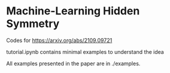 # Machine-Learning Hidden Symmetry

Codes for https://arxiv.org/abs/2109.09721

tutorial.ipynb contains minimal examples to understand the idea

All examples presented in the paper are in ./examples.